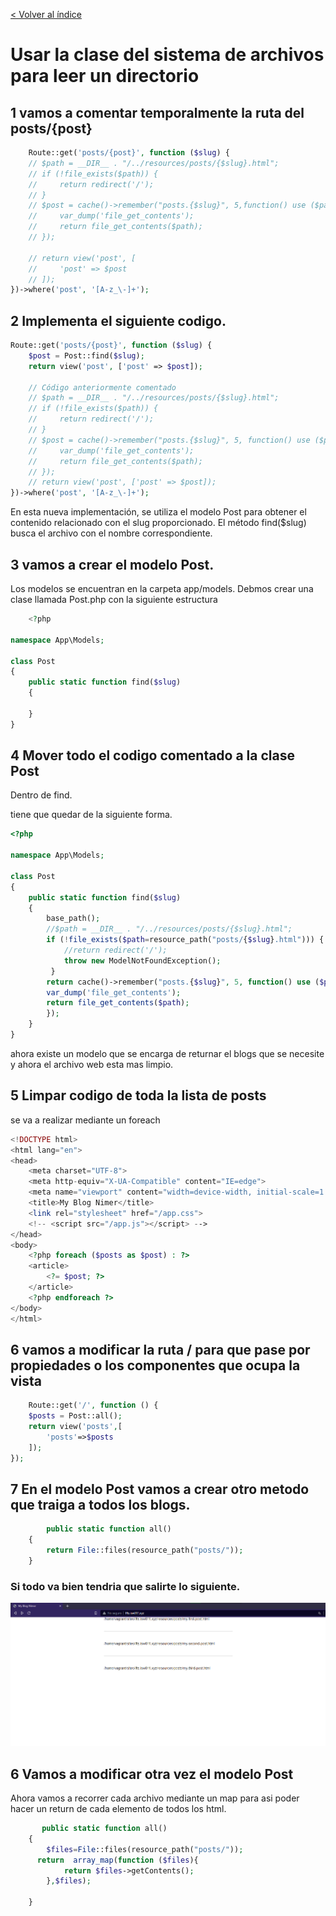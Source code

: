 [< Volver al índice](/docs/README.md)
# Usar la clase del sistema de archivos para leer un directorio

## 1 vamos a comentar temporalmente la ruta del posts/{post}
```php
    Route::get('posts/{post}', function ($slug) {
    // $path = __DIR__ . "/../resources/posts/{$slug}.html";
    // if (!file_exists($path)) {
    //     return redirect('/');
    // }
    // $post = cache()->remember("posts.{$slug}", 5,function() use ($path){
    //     var_dump('file_get_contents');
    //     return file_get_contents($path);
    // });
    
    // return view('post', [
    //     'post' => $post
    // ]);
})->where('post', '[A-z_\-]+');
```
## 2 Implementa el siguiente codigo.
```php
Route::get('posts/{post}', function ($slug) {
    $post = Post::find($slug);
    return view('post', ['post' => $post]);

    // Código anteriormente comentado
    // $path = __DIR__ . "/../resources/posts/{$slug}.html";
    // if (!file_exists($path)) {
    //     return redirect('/');
    // }
    // $post = cache()->remember("posts.{$slug}", 5, function() use ($path) {
    //     var_dump('file_get_contents');
    //     return file_get_contents($path);
    // });
    // return view('post', ['post' => $post]);
})->where('post', '[A-z_\-]+');
```
En esta nueva implementación, se utiliza el modelo Post para obtener el contenido relacionado con el slug proporcionado. El método find($slug) busca el archivo con el nombre correspondiente.

## 3 vamos a crear el modelo Post.
Los modelos se encuentran en la carpeta app/models.
Debmos crear una clase llamada Post.php con la siguiente estructura
```php
    <?php

namespace App\Models;

class Post
{
    public static function find($slug)
    {
        
    }
}
```
## 4 Mover todo el codigo comentado a la clase Post
Dentro de find.

tiene que quedar de la siguiente forma.

```php
<?php

namespace App\Models;

class Post
{
    public static function find($slug)
    {
        base_path();
        //$path = __DIR__ . "/../resources/posts/{$slug}.html";
        if (!file_exists($path=resource_path("posts/{$slug}.html"))) {
            //return redirect('/');
            throw new ModelNotFoundException();
         }
        return cache()->remember("posts.{$slug}", 5, function() use ($path) {
        var_dump('file_get_contents');
        return file_get_contents($path);
        });       
    }
}
```
ahora existe un modelo que se encarga de returnar el blogs que se necesite y ahora el archivo web esta mas limpio.

## 5 Limpar codigo de toda la lista de posts
se va a realizar mediante un foreach
```php
<!DOCTYPE html>
<html lang="en">
<head>
    <meta charset="UTF-8">
    <meta http-equiv="X-UA-Compatible" content="IE=edge">
    <meta name="viewport" content="width=device-width, initial-scale=1.0">
    <title>My Blog Nimer</title>
    <link rel="stylesheet" href="/app.css">
    <!-- <script src="/app.js"></script> -->
</head>
<body>
    <?php foreach ($posts as $post) : ?>
    <article>
        <?= $post; ?>
    </article>
    <?php endforeach ?>
</body>
</html>
```
## 6 vamos a modificar la ruta  / para que pase por propiedades o los componentes que ocupa la vista
```php
    Route::get('/', function () {
    $posts = Post::all();
    return view('posts',[
        'posts'=>$posts
    ]);
});
```
## 7 En el modelo Post vamos a crear otro metodo que traiga a todos los blogs.
```php
        public static function all()
    {
        return File::files(resource_path("posts/"));
    }
```
### Si todo va bien tendria que salirte lo siguiente.

![img](img/Taller%2011/web2.png)

## 6 Vamos a modificar otra vez el modelo Post
Ahora vamos a recorrer cada archivo mediante un map para asi poder hacer un return de cada elemento de todos los html.
```php
       public static function all()
    {
        $files=File::files(resource_path("posts/"));
      return  array_map(function ($files){
            return $files->getContents();
        },$files);

    }
```
